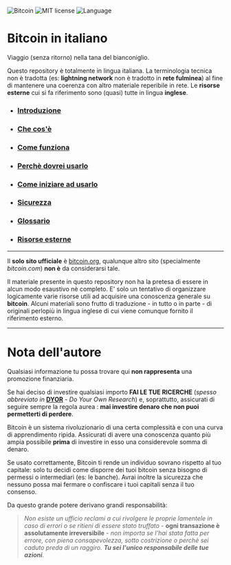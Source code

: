 ![Bitcoin](https://img.shields.io/badge/bitcoin-btc-orange) ![MIT license](https://img.shields.io/badge/license-MIT-blue) ![Language](https://img.shields.io/badge/language-ITA-green)

# Bitcoin in italiano
Viaggio (senza ritorno) nella tana del bianconiglio.

Questo repository è totalmente in lingua italiana. La terminologia tecnica non è tradotta (es: __lightning network__ non è tradotto in __rete fulminea__) al fine di mantenere una coerenza con altro materiale reperibile in rete. Le __risorse esterne__ cui si fa riferimento sono (quasi) tutte in lingua __inglese__. 

* ### [Introduzione](intro.md "Sul concetto di denaro e sulle sue proprietà")
* ### [Che cos'è](cosa.md "La preistoria, la storia e le evoluzioni del protocollo Bitcoin.")
* ### [Come funziona](come.md "Gli elementi che concorrono al funzionamento del network globale.")
* ### [Perchè dovrei usarlo](perche.md "Le ragioni alla base della sua adozione.") 
* ### [Come iniziare ad usarlo](uso.md "Portafogli digitali e lightning network.")
* ### [Sicurezza](sicurezza.md "Accorgimenti per un utilizzo sicuro e privato.")
* ### [Glossario](glossario.md "Una raccolta di termini che troverete durante la lettura.")
* ### [Risorse esterne](esterne.md "Bibliografia e riferimenti a risorse esterne.")

***
Il __solo sito ufficiale__ è [bitcoin.org](https://bitcoin.org/it/), qualunque altro sito (specialmente _bitcoin.com_) __non è__ da considerarsi tale. 

Il materiale presente in questo repository non ha la pretesa di essere in alcun modo esaustivo nè completo. E' solo un tentativo di organizzare logicamente varie risorse utili ad acquisire una conoscenza generale su __bitcoin__. Alcuni materiali sono frutto di traduzione - in tutto o in parte - di originali perlopiù in lingua inglese di cui viene comunque fornito il riferimento esterno. 
***

# Nota dell'autore
Qualsiasi informazione tu possa trovare qui __non rappresenta__ una promozione finanziaria.

Se hai deciso di investire qualsiasi importo __FAI LE TUE RICERCHE__ (_spesso abbreviato in_ [__DYOR__](glossario.md#dyor) - _Do Your Own Research_) e, soprattutto, assicurati di seguire sempre la regola aurea : __mai investire denaro che non puoi permetterti di perdere__.

Bitcoin è un sistema rivoluzionario di una certa complessità e con una curva di apprendimento ripida. Assicurati di avere una conoscenza quanto più ampia possibile __prima__ di investire in esso una considerevole somma di denaro.

Se usato correttamente, Bitcoin ti rende un individuo sovrano rispetto al tuo capitale: solo tu decidi come disporre dei tuoi bitcoin senza bisogno di permessi o intermediari (es: le banche). Avrai inoltre la sicurezza che nessuno possa mai fermare o confiscare i tuoi capitali senza il tuo consenso.

Da questo grande potere derivano grandi responsabilità:
>_Non esiste un ufficio reclami a cui rivolgere le proprie lamentele in caso di errori o se ritieni di essere stato truffato_ - __ogni transazione è assolutamente irreversibile__ - _non importa se l'hai stata fatta per errore, con piena consapevolezza, sotto costrizione o perchè sei caduto preda di un raggiro. __Tu sei l'unico responsabile delle tue azioni___.
